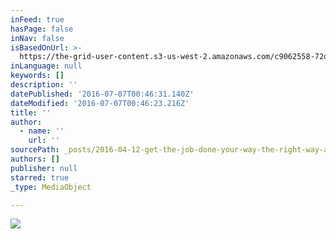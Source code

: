 ```yaml
---
inFeed: true
hasPage: false
inNav: false
isBasedOnUrl: >-
  https://the-grid-user-content.s3-us-west-2.amazonaws.com/c9062558-72dc-4d82-a12e-0731b58a1851.jpg
inLanguage: null
keywords: []
description: ''
datePublished: '2016-07-07T00:46:31.140Z'
dateModified: '2016-07-07T00:46:23.216Z'
title: ''
author:
  - name: ''
    url: ''
sourcePath: _posts/2016-04-12-get-the-job-done-your-way-the-right-way-and-on-time.md
authors: []
publisher: null
starred: true
_type: MediaObject

---
```

![](https://imgflo.herokuapp.com/graph/vahj1ThiexotieMo/cca632d1e02261cfcaba43b69504d45c/croprotate.jpg?cropheight=799&cropwidth=1800&degrees=0&input=https%3A%2F%2Fthe-grid-user-content.s3-us-west-2.amazonaws.com%2Fc9062558-72dc-4d82-a12e-0731b58a1851.jpg&x=0&y=0)